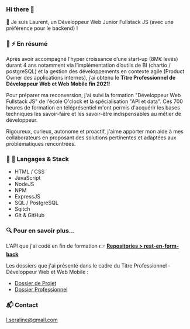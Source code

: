 ### Hi there 👋

🌱 Je suis Laurent, un Développeur Web Junior Fullstack JS (avec une préférence pour le backend) !

### :page_facing_up: :zap: En résumé

Après avoir accompagné l’hyper croissance d’une start-up (8M€ levés) durant 4 ans notamment via l’implémentation d’outils de BI (chartio / postgreSQL) et la gestion des développements en contexte agile (Product Owner des applications internes), j’ai obtenu le **Titre Professionnel de Développeur Web et Web Mobile fin 2021**! 

Pour préparer ma reconversion, j'ai suivi la formation "Développeur Web Fullstack JS" de l'école O'clock et la spécialisation "API et data". Ces 700 heures de formation en téléprésentiel m'ont permis d'acquérir les bases techniques les savoir-faire et les savoir-être indispensables au métier de développeur.

Rigoureux, curieux, autonome et proactif, j'aime apporter mon aide à mes collaborateurs en proposant des solutions pertinentes et adaptées aux problématiques rencontrées.

### :wrench: :hammer: Langages & Stack

- HTML / CSS
- JavaScript
- NodeJS
- NPM
- ExpressJS
- SQL / PostgreSQL
- Sqitch
- Git & GitHub

### :mag: Pour en savoir plus...

L'API que j'ai codé en fin de formation :point_right: [**Repositories > rest-en-form-back**](https://github.com/Laurent-srln/rest-en-form-back)

Les dossiers que j'ai présenté dans le cadre du Titre Professionnel - Développeur Web et Web Mobile :
- [Dossier de Projet](https://www.fichier-pdf.fr/2022/01/27/dossierdeprojet-tpdwwm-laurentseraline/) 
- [Dossier Professionnel](https://www.fichier-pdf.fr/2022/01/27/dossierprofessionnel-tpdwwm-laurent-seraline/) 

### :mailbox_with_mail: Contact

l.seraline@gmail.com


